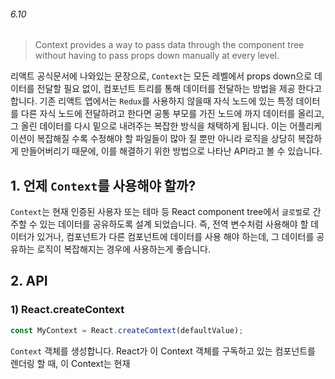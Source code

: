 ###### 6.10

> Context provides a way to pass data through the component tree without having to pass props down manually at every level.

리액트 공식문서에 나와있는 문장으로, `Context`는 모든 레벨에서 props down으로 데이터를 전달할 필요 없이, 컴포넌트 트리를 통해 데이터를 전달하는 방법을 제공 한다고 합니다.
기존 리액트 앱에서는 `Redux`를 사용하지 않을때 자식 노드에 있는 특정 데이터를 다른 자식 노드에 전달하려고 한다면 공통 부모를 가진 노드에 까지 데이터를 올리고, 그 올린 데이터를 다시 밑으로 내려주는 복잡한 방식을 채택하게 됩니다. 이는 어플리케이션이 복잡해질 수록 수정해야 할 파일들이 많아 질 뿐만 아니라 로직을 상당히 복잡하게 만들어버리기 때문에, 이를 해결하기 위한 방법으로 나타난   API라고 볼 수 있습니다.

## 1. 언제 `Context`를 사용해야 할까?
`Context`는 현재 인증된 사용자 또는 테마 등 React component tree에서 `글로벌`로 간주할 수 있는 데이터를 공유하도록 설계 되었습니다. 즉, 전역 변수처럼 사용해야 할 데이터가 있거나, 컴포넌트가 다른 컴포넌트에 데이터를 사용 해야 하는데, 그 데이터를 공유하는 로직이 복잡해지는 경우에 사용하는게 좋습니다.

## 2. API
### 1) React.createContext
```js
const MyContext = React.createComtext(defaultValue);
```
`Context` 객체를 생성합니다. React가 이 Context 객체를 구독하고 있는 컴포넌트를 렌더링 할 때, 이 Context는 현재 